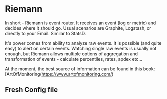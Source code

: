 Riemann
========
In short - Riemann is event router. It receives an event (log or metric) and decides where it should go.
Usual scenarios are Graphite, Logstash, or directly to your Email. Similar to StatsD.

It's power comes from ability to analyze raw events. 
It is possible (and quite easy) to alert on certain events. Watching single raw events is usually not enough,
but Riemann allows multiple options of aggregation and transformation of events - calculate percentiles, rates,
apdex etc...

At the moment, the best source of information can be found in this book: [ArtOfMonitoring(https://www.artofmonitoring.com/)

Fresh Config file
-----------------

